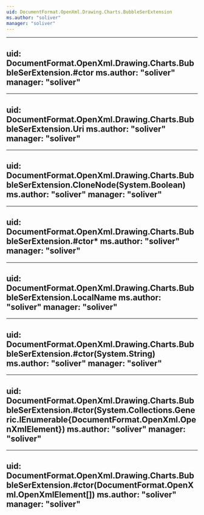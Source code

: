 ```yaml
---
uid: DocumentFormat.OpenXml.Drawing.Charts.BubbleSerExtension
ms.author: "soliver"
manager: "soliver"
---
```


---
uid: DocumentFormat.OpenXml.Drawing.Charts.BubbleSerExtension.#ctor
ms.author: "soliver"
manager: "soliver"
---

---
uid: DocumentFormat.OpenXml.Drawing.Charts.BubbleSerExtension.Uri
ms.author: "soliver"
manager: "soliver"
---

---
uid: DocumentFormat.OpenXml.Drawing.Charts.BubbleSerExtension.CloneNode(System.Boolean)
ms.author: "soliver"
manager: "soliver"
---

---
uid: DocumentFormat.OpenXml.Drawing.Charts.BubbleSerExtension.#ctor*
ms.author: "soliver"
manager: "soliver"
---

---
uid: DocumentFormat.OpenXml.Drawing.Charts.BubbleSerExtension.LocalName
ms.author: "soliver"
manager: "soliver"
---

---
uid: DocumentFormat.OpenXml.Drawing.Charts.BubbleSerExtension.#ctor(System.String)
ms.author: "soliver"
manager: "soliver"
---

---
uid: DocumentFormat.OpenXml.Drawing.Charts.BubbleSerExtension.#ctor(System.Collections.Generic.IEnumerable{DocumentFormat.OpenXml.OpenXmlElement})
ms.author: "soliver"
manager: "soliver"
---

---
uid: DocumentFormat.OpenXml.Drawing.Charts.BubbleSerExtension.#ctor(DocumentFormat.OpenXml.OpenXmlElement[])
ms.author: "soliver"
manager: "soliver"
---
